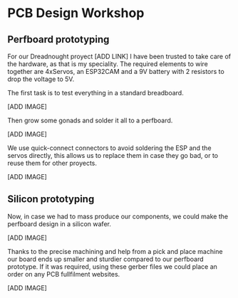 # PCB Design Workshop

## Perfboard prototyping
For our Dreadnought proyect [ADD LINK] I have been trusted to take care of the hardware, as that is my speciality. The required elements to wire together are 4xServos, an ESP32CAM and a 9V battery with 2 resistors to drop the voltage to 5V.

The first task is to test everything in a standard breadboard.

[ADD IMAGE]

Then grow some gonads and solder it all to a perfboard.

[ADD IMAGE]

We use quick-connect connectors to avoid soldering the ESP and the servos directly, this allows us to replace them in case they go bad, or to reuse them for other proyects.

[ADD IMAGE]

## Silicon prototyping
Now, in case we had to mass produce our components, we could make the perfboard design in a silicon wafer.

[ADD IMAGE]

Thanks to the precise machining and help from a pick and place machine our board ends up smaller and sturdier compared to our perfboard prototype.
If it was required, using these gerber files we could place an order on any PCB fullfilment websites.

[ADD IMAGE]